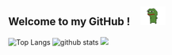 ##  Welcome to my GitHub !　<img alt="GIF" src="https://github.com/suzusou/suzusou/blob/main/pepefrg-4.gif" width="10%" />

  <img alt="Top Langs" height="150px" src="https://github-readme-stats.vercel.app/api/top-langs/?username=suzusou&show_icons=true&theme=dark" />
  <img alt="github stats" height="150px" src="https://github-readme-stats.vercel.app/api?username=suzusou&theme=dark&show_icons=ture" />
 <img src="https://komarev.com/ghpvc/?username=suzusou&color=lightgrey"/>




<!--
**suzusou/suzusou** is a ✨ _special_ ✨ repository because its `README.md` (this file) appears on your GitHub profile..

Here are some ideas to get you started:

- 🔭 I’m currently working on ...
- 🌱 I’m currently learning ...
- 👯 I’m looking to collaborate on ...
- 🤔 I’m looking for help with ...
- 💬 Ask me about ...
- 📫 How to reach me: ...
- 😄 Pronouns: ...
- ⚡ Fun fact: ...

-->
